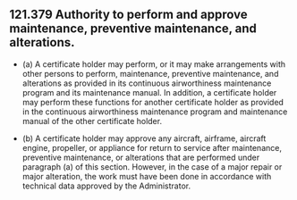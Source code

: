 ## 121.379   Authority to perform and approve maintenance, preventive maintenance, and alterations.

- (a) A certificate holder may perform, or it may make arrangements with other persons to perform, maintenance, preventive maintenance, and alterations as provided in its continuous airworthiness maintenance program and its maintenance manual. In addition, a certificate holder may perform these functions for another certificate holder as provided in the continuous airworthiness maintenance program and maintenance manual of the other certificate holder.

- (b) A certificate holder may approve any aircraft, airframe, aircraft engine, propeller, or appliance for return to service after maintenance, preventive maintenance, or alterations that are performed under paragraph (a) of this section. However, in the case of a major repair or major alteration, the work must have been done in accordance with technical data approved by the Administrator.